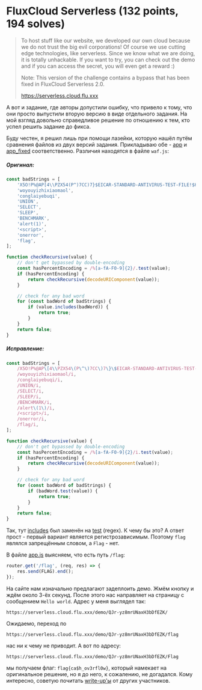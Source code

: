 # FluxCloud Serverless (132 points, 194 solves)

> To host stuff like our website, we developed our own cloud because we do not trust the big evil corporations! Of 
> course we use cutting edge technologies, like serverless. Since we know what we are doing, it is totally unhackable. 
> If you want to try, you can check out the demo and if you can access the secret, you will even get a reward :)
>
> Note: This version of the challenge contains a bypass that has been fixed in FluxCloud Serverless 2.0.
>
> https://serverless.cloud.flu.xxx

А вот и задание, где авторы допустили ошибку, что привело к тому, что они просто выпустили вторую версию в виде
отдельного задания. На мой взгляд довольно справедливое решение по отношению к тем, кто успел решить задание до фикса.

Буду честен, я решил лишь при помощи лазейки, которую нашёл путём сравнения файлов из двух версий задания.
Прикладываю обе - [app](./app) и [app_fixed](./app_fixed) соответственно. Различия находятся в файле `waf.js`:

##### Оригинал:

```js
const badStrings = [
    'X5O!P%@AP[4\\PZX54(P^)7CC)7}$EICAR-STANDARD-ANTIVIRUS-TEST-FILE!$H+H*',
    'woyouyizhixiaomaol',
    'conglaiyebuqi',
    'UNION',
    'SELECT',
    'SLEEP',
    'BENCHMARK',
    'alert(1)',
    '<script>',
    'onerror',
    'flag',
];

function checkRecursive(value) {
    // don't get bypassed by double-encoding
    const hasPercentEncoding = /%[a-fA-F0-9]{2}/.test(value);
    if (hasPercentEncoding) {
        return checkRecursive(decodeURIComponent(value));
    }

    // check for any bad word
    for (const badWord of badStrings) {
        if (value.includes(badWord)) {
            return true;
        }
    }
    return false;
}
```

##### Исправление:

```js
const badStrings = [
    /X5O!P%@AP\[4\\PZX54\(P\^\)7CC\)7\}\$EICAR-STANDARD-ANTIVIRUS-TEST-FILE!\$H\+H\*/i,
    /woyouyizhixiaomaol/i,
    /conglaiyebuqi/i,
    /UNION/i,
    /SELECT/i,
    /SLEEP/i,
    /BENCHMARK/i,
    /alert\(1\)/i,
    /<script>/i,
    /onerror/i,
    /flag/i,
];

function checkRecursive(value) {
    // don't get bypassed by double-encoding
    const hasPercentEncoding = /%[a-fA-F0-9]{2}/i.test(value);
    if (hasPercentEncoding) {
        return checkRecursive(decodeURIComponent(value));
    }

    // check for any bad word
    for (const badWord of badStrings) {
        if (badWord.test(value)) {
            return true;
        }
    }
    return false;
}
```

Так, тут [includes](https://developer.mozilla.org/ru/docs/Web/JavaScript/Reference/Global_Objects/String/includes) был
заменён на [test](https://developer.mozilla.org/ru/docs/Web/JavaScript/Reference/Global_Objects/RegExp/test) (regex).
К чему бы это? А ответ прост - первый вариант является регистрозависимым. Поэтому `flag` являлся запрещённым словом, а
`Flag` - нет.

В файле [app.js](./app/serverless/functions/app.js) выясняем, что есть путь `/flag`:

```js
router.get('/flag', (req, res) => {
    res.send(FLAG).end();
});
```

На сайте нам изначально предлагают задеплоить демо. Жмём кнопку и ждём около 3-ёх секунд. После этого нас направляет на
страницу с сообщением `Hello world`. Адрес у меня выглядел так: 

```
https://serverless.cloud.flu.xxx/demo/QJr-yz8mrUNaxH3bDfEZK/
```

Ожидаемо, переход по

```
https://serverless.cloud.flu.xxx/demo/QJr-yz8mrUNaxH3bDfEZK/flag
```

нас ни к чему не приводит. А вот по адресу:

```
https://serverless.cloud.flu.xxx/demo/QJr-yz8mrUNaxH3bDfEZK/Flag
```

мы получаем флаг: `flag{ca$h_ov3rfl0w}`, который намекает на оригинальное решение, но я до него, к сожалению, не
догадался. Кому интересно, советую почитать [write-up'ы](https://ctftime.org/task/13512) от других участников.

